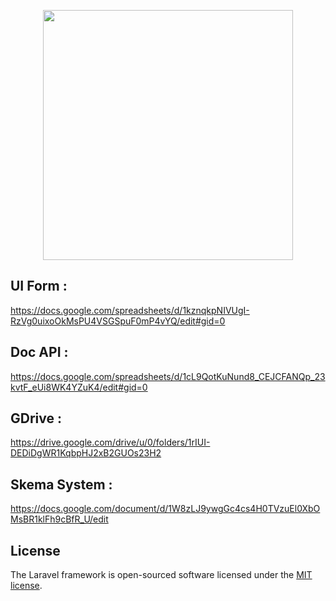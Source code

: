 <p align="center"><a href="http://114.199.80.196:10380/voipmanagement/" target="_blank"><img src="http://114.199.80.196:10380/voipmanagement/vendor/adminlte/dist/img/AdminLTELogo.png" width="400"></a></p>

## UI Form :
https://docs.google.com/spreadsheets/d/1kznqkpNIVUgI-RzVg0uixoOkMsPU4VSGSpuF0mP4vYQ/edit#gid=0

## Doc API :
https://docs.google.com/spreadsheets/d/1cL9QotKuNund8_CEJCFANQp_23kvtF_eUi8WK4YZuK4/edit#gid=0

## GDrive :
https://drive.google.com/drive/u/0/folders/1rIUI-DEDiDgWR1KqbpHJ2xB2GUOs23H2

## Skema System :
https://docs.google.com/document/d/1W8zLJ9ywgGc4cs4H0TVzuEl0XbOMsBR1klFh9cBfR_U/edit

## License

The Laravel framework is open-sourced software licensed under the [MIT license](https://opensource.org/licenses/MIT).
